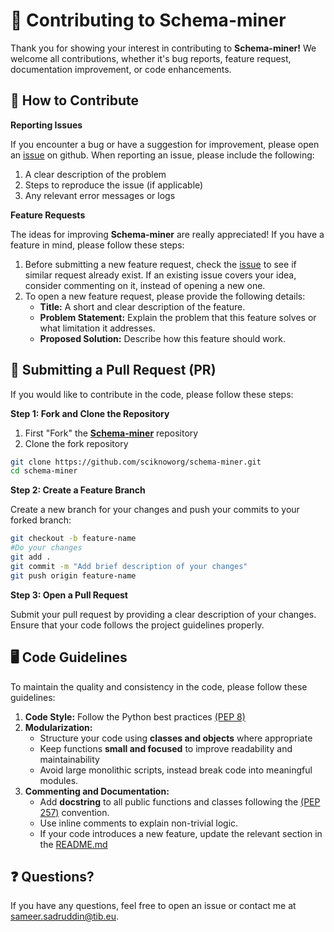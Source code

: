 # 🚀 Contributing to Schema-miner

Thank you for showing your interest in contributing to **Schema-miner!** We welcome all contributions, whether it's bug reports, feature request, documentation improvement, or code enhancements.

## 📝 How to Contribute

**Reporting Issues**

If you encounter a bug or have a suggestion for improvement, please open an [issue](https://github.com/sciknoworg/schema-miner/issues) on github. When reporting an issue, please include the following:

1. A clear description of the problem
2. Steps to reproduce the issue (if applicable)
3. Any relevant error messages or logs

**Feature Requests**

The ideas for improving **Schema-miner** are really appreciated! If you have a feature in mind, please follow these steps:

1. Before submitting a new feature request, check the [issue](https://github.com/sciknoworg/schema-miner/issues) to see if similar request already exist. If an existing issue covers your idea, consider commenting on it, instead of opening a new one.
2. To open a new feature request, please provide the following details:
    * **Title:** A short and clear description of the feature.
    * **Problem Statement:** Explain the problem that this feature solves or what limitation it addresses.
    * **Proposed Solution:** Describe how this feature should work.

## 📌 Submitting a Pull Request (PR)

If you would like to contribute in the code, please follow these steps:

**Step 1: Fork and Clone the Repository**

1. First "Fork" the [**Schema-miner**](https://github.com/sciknoworg/schema-miner) repository
2. Clone the fork repository
```bash
git clone https://github.com/sciknoworg/schema-miner.git
cd schema-miner
```

**Step 2: Create a Feature Branch**

Create a new branch for your changes and push your commits to your forked branch:
```bash
git checkout -b feature-name
#Do your changes
git add .
git commit -m "Add brief description of your changes"
git push origin feature-name
```

**Step 3: Open a Pull Request**

Submit your pull request by providing a clear description of your changes. Ensure that your code follows the project guidelines properly.

## 🖥️ Code Guidelines

To maintain the quality and consistency in the code, please follow these guidelines:

1. **Code Style:** Follow the Python best practices [(PEP 8)](https://peps.python.org/pep-0008/)
2. **Modularization:**
    * Structure your code using **classes and objects** where appropriate
    * Keep functions **small and focused** to improve readability and maintainability
    * Avoid large monolithic scripts, instead break code into meaningful modules.
3. **Commenting and Documentation:**
    * Add **docstring** to all public functions and classes following the [(PEP 257)](https://peps.python.org/pep-0257/) convention.
    * Use inline comments to explain non-trivial logic.
    * If your code introduces a new feature, update the relevant section in the [README.md](README.md)

## ❓ Questions?

If you have any questions, feel free to open an issue or contact me at [sameer.sadruddin@tib.eu](mailto:sameer.sadruddin@tib.eu).